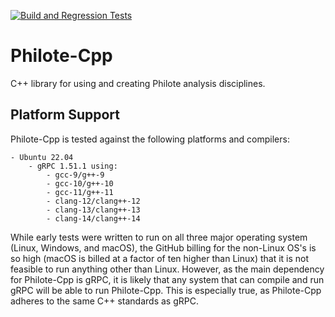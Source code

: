 [![Build and Regression Tests](https://github.com/chrislupp/Philote-Cpp/actions/workflows/build.yml/badge.svg?branch=main)](https://github.com/chrislupp/Philote-Cpp/actions/workflows/build.yml)

# Philote-Cpp
C++ library for using and creating Philote analysis disciplines.


## Platform Support

Philote-Cpp is tested against the following platforms and compilers:

    - Ubuntu 22.04
        - gRPC 1.51.1 using:
            - gcc-9/g++-9
            - gcc-10/g++-10
            - gcc-11/g++-11
            - clang-12/clang++-12
            - clang-13/clang++-13
            - clang-14/clang++-14

While early tests were written to run on all three major operating system
(Linux, Windows, and macOS), the GitHub billing for the non-Linux OS's is so
high (macOS is billed at a factor of ten higher than Linux) that it is not
feasible to run anything other than Linux. However, as the main dependency for
Philote-Cpp is gRPC, it is likely that any system that can compile and run gRPC
will be able to run Philote-Cpp. This is especially true, as Philote-Cpp adheres
to the same C++ standards as gRPC.